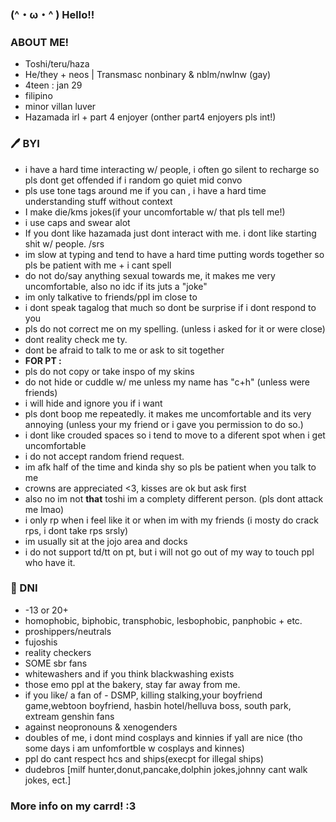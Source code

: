 ### (^・ω・^ ) Hello!!

### __ABOUT ME!__
- Toshi/teru/haza
- He/they + neos | Transmasc nonbinary & nblm/nwlnw (gay)
- 4teen : jan 29
- filipino 
- minor villan luver 
- Hazamada irl + part 4 enjoyer (onther part4 enjoyers pls int!)

### 🖊 BYI
- i have a hard time interacting w/ people, i often go silent to recharge so pls dont get offended if i random go quiet mid convo
- pls use tone tags around me if you can , i have a hard time understanding stuff without context 
- I make die/kms jokes(if your uncomfortable w/ that pls tell me!)
- i use caps and swear alot
- If you dont like hazamada just dont interact with me. i dont like starting shit w/ people. /srs
- im slow at typing and tend to have a hard time putting words together so pls be patient with me + i cant spell
- do not do/say anything sexual towards me, it makes me very uncomfortable, also no idc if its juts a "joke"
- im only talkative to friends/ppl im close to
- i dont speak tagalog that much so dont be surprise if i dont respond to you
- pls do not correct me on my spelling. (unless i asked for it or were close)
- dont reality check me ty.
- dont be afraid to talk to me or ask to sit together
-  __FOR PT :__
- pls do not copy or take inspo of my skins
- do not hide or cuddle w/ me unless my name has "c+h" (unless were friends)
- i will hide and ignore you if i want 
- pls dont boop me repeatedly. it makes me uncomfortable and its very annoying (unless your my friend or i gave you permission to do so.)
- i dont like crouded spaces so i tend to move to a diferent spot when i get uncomfortable
- i do not accept random friend request.
- im afk half of the time and kinda shy so pls be patient when you talk to me
- crowns are appreciated <3, kisses are ok but ask first 
- also no im not __that__ toshi im a complety different person. (pls dont attack me lmao)
- i only rp when i feel like it or when im with my friends (i mosty do crack rps, i dont take rps srsly)
- im usually sit at the jojo area and docks
- i do not support td/tt on pt, but i will not go out of my way to touch ppl who have it.

### 🔪 DNI
- -13 or 20+
- homophobic, biphobic, transphobic, lesbophobic, panphobic + etc.
- proshippers/neutrals
- fujoshis 
- reality checkers
- SOME sbr fans
- whitewashers and if you think blackwashing exists
- those emo ppl at the bakery, stay far away from me.
- if you like/ a fan of - DSMP, killing stalking,your boyfriend game,webtoon boyfriend, hasbin hotel/helluva boss, south park, extream genshin fans
- against neopronouns & xenogenders
- doubles of me, i dont mind cosplays and kinnies if yall are nice (tho some days i am unfomfortble w cosplays and kinnes)
- ppl do cant respect hcs and ships(execpt for illegal ships)
- dudebros [milf hunter,donut,pancake,dolphin jokes,johnny cant walk jokes, ect.]

### More info on my carrd! :3
